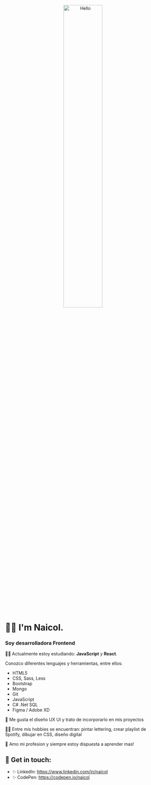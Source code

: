 <p align="center">
  <img src="https://user-images.githubusercontent.com/39106794/143495579-ce34a579-fcfd-4abe-b2a1-f7f4611ab538.gif" width="50%" alt="Hello" align="center">
</p>

# 👋🏼 I'm Naicol. 

###  Soy desarrolladora Frontend

💪🏼 Actualmente estoy estudiando: **JavaScript** y **React**. 

Conozco diferentes lenguajes y herramientas, entre ellos: 
* HTML5
* CSS, Sass, Less
* Bootstrap
* Mongo
* Git
* JavaScript 
* C# .Net SQL
* Figma / Adobe XD
 
🌸 Me gusta el diseño UX UI y trato de incorporarlo en mis proyectos

👩🏼 Entre mis hobbies se encuentran: pintar lettering, crear playlist de Spotify, dibujar en CSS, diseño digital

🌸 Amo mi profesion y siempre estoy dispuesta a aprender mas!

## 🖤 Get in touch: 
* ✨ LinkedIn: https://www.linkedin.com/in/naicol
* ✨ CodePen: https://codepen.io/naicol
